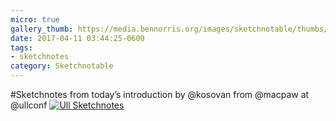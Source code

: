 ```yaml
---
micro: true
gallery_thumb: https://media.bennorris.org/images/sketchnotable/thumbs/ull-2017-sketchnotes-09.jpg
date: 2017-04-11 03:44:25-0600
tags:
- sketchnotes
category: Sketchnotable
---
```


#Sketchnotes from today’s introduction by @kosovan from @macpaw at @ullconf [![Ull Sketchnotes](https://media.bennorris.org/images/sketchnotable/ull-2017/ull-2017-sketchnotes-09.jpg)](https://media.bennorris.org/images/sketchnotable/ull-2017/ull-2017-sketchnotes-09.jpg)